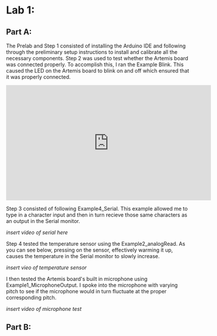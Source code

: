 # Lab 1:

## Part A:

The Prelab and Step 1 consisted of installing the Arduino IDE and following through the preliminary setup instructions to install and calibrate all the necessary components. Step 2 was used to test whether the Artemis board was connected properly. To accomplish this, I ran the Example Blink. This caused the LED on the Artemis board to blink on and off which ensured that it was properly connected. 

<iframe width="560" height="315" src="https://www.youtube.com/embed/Ru1aUgjKQpQ?si=NsKYP62ZG1OBjBNK" title="YouTube video player" frameborder="0" allow="accelerometer; autoplay; clipboard-write; encrypted-media; gyroscope; picture-in-picture; web-share" referrerpolicy="strict-origin-when-cross-origin" allowfullscreen></iframe>

Step 3 consisted of following Example4_Serial. This example allowed me to type in a character input and then in turn recieve those same characters as an output in the Serial monitor. 

*insert video of serial here*

Step 4 tested the temperature sensor using the Example2_analogRead. As you can see below, pressing on the sensor, effectively warming it up, causes the temperature in the Serial monitor to slowly increase. 

*insert vieo of temperature sensor*

I then tested the Artemis board's built in microphone using Example1_MicrophoneOutput. I spoke into the microphone with varying pitch to see if the microphone would in turn fluctuate at the proper corresponding pitch.

*insert video of microphone test*

## Part B:


